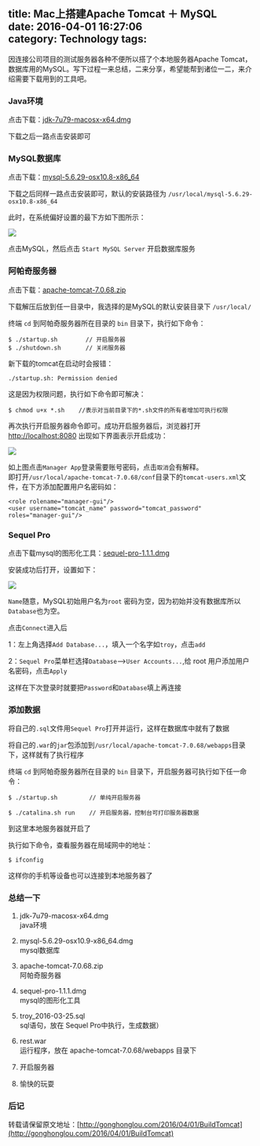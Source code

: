 title: Mac上搭建Apache Tomcat ＋ MySQL    
date: 2016-04-01 16:27:06    
category: Technology
tags:
---
因连接公司项目的测试服务器各种不便所以搭了个本地服务器Apache Tomcat，数据库用的MySQL。写下过程一来总结，二来分享，希望能帮到诸位一二，来介绍需要下载用到的工具吧。

### Java环境     
点击下载：[jdk-7u79-macosx-x64.dmg](http://www.oracle.com/technetwork/java/javase/downloads/jdk7-downloads-1880260.html)

下载之后一路点击安装即可

### MySQL数据库        
点击下载：[mysql-5.6.29-osx10.8-x86_64](https://dev.mysql.com/downloads/file/?id=461482) 

下载之后同样一路点击安装即可，默认的安装路径为 `/usr/local/mysql-5.6.29-osx10.8-x86_64`

此时，在系统偏好设置的最下方如下图所示：

![](http://7xn9bi.com1.z0.glb.clouddn.com/apachetomcat/mysql.png) 

点击MySQL，然后点击 `Start MySQL Server` 开启数据库服务


### 阿帕奇服务器
点击下载：[apache-tomcat-7.0.68.zip](http://tomcat.apache.org/download-70.cgi)
 
下载解压后放到任一目录中，我选择的是MySQL的默认安装目录下 `/usr/local/`

终端 `cd` 到阿帕奇服务器所在目录的 `bin` 目录下，执行如下命令：

    $ ./startup.sh        // 开启服务器
    $ ./shutdown.sh       // 关闭服务器
       
新下载的tomcat在启动时会报错：

	./startup.sh: Permission denied
	
这是因为权限问题，执行如下命令即可解决：

	$ chmod u+x *.sh	//表示对当前目录下的*.sh文件的所有者增加可执行权限

再次执行开启服务器命令即可。成功开启服务器后，浏览器打开 [http://localhost:8080](http://localhost:8080) 出现如下界面表示开启成功：

![](http://7xn9bi.com1.z0.glb.clouddn.com/apachetomcat/localhost.png)

如上图点击`Manager App`登录需要账号密码，点击`取消`会有解释。    
即打开`/usr/local/apache-tomcat-7.0.68/conf`目录下的`tomcat-users.xml`文件，在下方添加配置用户名密码如：

    <role rolename="manager-gui"/>
    <user username="tomcat_name" password="tomcat_password" roles="manager-gui"/>


### Sequel Pro    
点击下载mysql的图形化工具：[sequel-pro-1.1.1.dmg](http://sequelpro.com) 

安装成功后打开，设置如下：

![](http://7xn9bi.com1.z0.glb.clouddn.com/apachetomcat/sequel.png)

`Name`随意，MySQL初始用户名为`root` 密码为空，因为初始并没有数据库所以`Database`也为空。

点击`Connect`进入后

1：左上角选择`Add Database...`，填入一个名字如`troy`，点击`add`

2：`Sequel Pro`菜单栏选择`Database`-->`User Accounts...`,给 root 用户添加用户名密码，点击`Apply`

这样在下次登录时就要把`Password`和`Database`填上再连接

### 添加数据
将自己的`.sql`文件用`Sequel Pro`打开并运行，这样在数据库中就有了数据

将自己的`.war`的`jar`包添加到`/usr/local/apache-tomcat-7.0.68/webapps`目录下，这样就有了执行程序

终端 `cd` 到阿帕奇服务器所在目录的 `bin` 目录下，开启服务器可执行如下任一命令：

    $ ./startup.sh         // 单纯开启服务器
      
    $ ./catalina.sh run    // 开启服务器，控制台可打印服务器数据
       
到这里本地服务器就开启了

执行如下命令，查看服务器在局域网中的地址：

    $ ifconfig

这样你的手机等设备也可以连接到本地服务器了

### 总结一下
1.  jdk-7u79-macosx-x64.dmg    
     java环境

2.  mysql-5.6.29-osx10.9-x86_64.dmg    
     mysql数据库

3.  apache-tomcat-7.0.68.zip    
     阿帕奇服务器

4.  sequel-pro-1.1.1.dmg    
     mysql的图形化工具

5.  troy_2016-03-25.sql    
     sql语句，放在 Sequel Pro中执行，生成数据）
     
6.  rest.war    
     运行程序，放在 apache-tomcat-7.0.68/webapps 目录下
     
7. 开启服务器

8. 愉快的玩耍

### 后记
转载请保留原文地址：[http://gonghonglou.com/2016/04/01/BuildTomcat](http://gonghonglou.com/2016/04/01/BuildTomcat)